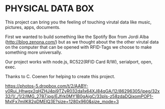 # PHYSICAL DATA BOX

This project can bring you the feeling of touching virutal data like music, pictures, apps, documents.

First we wanted to build something like the Spotify Box from Jordi Alba (http://blog.zenona.com/) but as we thought about 
the the other virutal data on the computer that can be opened with RFID-Tags we choose to make something more universally.

Our project works with node.js, RC522(RFID Card R/W), serialport, open, exec.

Thanks to C. Coenen for helping to create this project.


https://photos-5.dropbox.com/t/2/AABY-v0Ruj_Hhwgx2qHZHJ4pi9TZyR032da1x64XJ84qGA/12/86296305/jpeg/32x32/1/_/1/2/IMG_2787.jpg/EJfrk0MY1B0gAigC/33pIs-z58zdaDQjxomPOP1-MxIFx7miIK82qDMElQ3E?size=1280x960&size_mode=3

